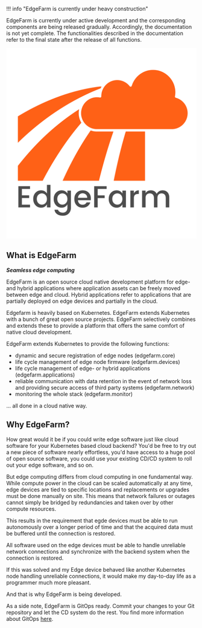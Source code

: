 !!! info "EdgeFarm is currently under heavy construction"

EdgeFarm is currently under active development and the corresponding components are being released gradually.
Accordingly, the documentation is not yet complete. The functionalities described in the documentation refer to the final state after the release of all functions.

![](assets/EdgeFarmLogo_with_text.png)

## What is EdgeFarm

***Seamless edge computing***

EdgeFarm is an open source cloud native development platform for edge- and hybrid applications where application assets can be freely moved between edge and cloud. Hybrid applications refer to applications that are partially deployed on edge devices and partially in the cloud.

Edgefarm is heavily based on Kubernetes. EdgeFarm extends Kubernetes with a bunch of great open source projects. EdgeFarm selectively combines and extends these to provide a platform that offers the same comfort of native cloud development.

EdgeFarm extends Kubernetes to provide the following functions:

* dynamic and secure registration of edge nodes (edgefarm.core)
* life cycle management of edge node firmware (edgefarm.devices)
* life cycle management of edge- or hybrid applications (edgefarm.applications)
* reliable communication with data retention in the event of network loss and providing secure access of  third party systems (edgefarm.network)
* monitoring the whole stack (edgefarm.monitor)

... all done in a cloud native way.

## Why EdgeFarm?

How great would it be if you could write edge software just like cloud software for your Kubernetes based cloud backend? You'd be free to try out a new piece of software nearly effortless, you'd have access to a huge pool of open source software, you could use your existing CD/CD system to roll out your edge software, and so on.

But edge computing differs from cloud computing in one fundamental way. While compute power in the cloud can be scaled automatically at any time, edge devices are tied to specific locations and replacements or upgrades must be done manually on site. This means that network failures or outages cannot simply be bridged by redundancies and taken over by other compute resources.

This results in the requirement that egde devices must be able to run autonomously over a longer period of time and that the acquired data must be buffered until the connection is restored.

All software used on the edge devices must be able to handle unreliable network connections and synchronize with the backend system when the connection is restored.

If this was solved and my Edge device behaved like another Kubernetes node handling unreliable connections, it would make my day-to-day life as a programmer much more pleasant.

And that is why EdgeFarm is being developed.

As a side note, EdgeFarm is GitOps ready. Commit your changes to your Git repository and let the CD system do the rest. You find more information about GitOps [here](https://www.cncf.io/blog/2021/09/28/gitops-101-whats-it-all-about/). 
